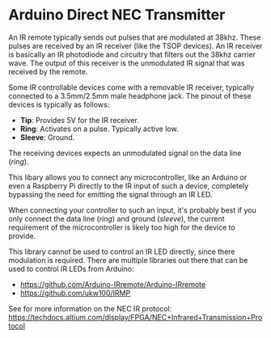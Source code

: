 # Arduino Direct NEC Transmitter
An IR remote typically sends out pulses that are modulated at 38khz.
These pulses are received by an IR receiver (like the TSOP devices). 
An IR receiver is basically an IR photodiode and circuitry that filters out the 38khz carrier wave. The output of this receiver is the unmodulated IR signal that was received by the remote. 

Some IR controllable devices come with a removable IR receiver, typically connected to a 3.5mm/2.5mm male headphone jack. 
The pinout of these devices is typically as follows:
- **Tip**: Provides 5V for the IR receiver.
- **Ring**: Activates on a pulse. Typically active low.
- **Sleeve**: Ground.

The receiving devices expects an unmodulated signal on the data line (*ring*). 

This libary allows you to connect any microcontroller, like an Arduino or even a Raspberry Pi directly to the IR input of such a device, completely bypassing the need for emitting the signal through an IR LED.

When connecting your controller to such an input, it's probably best if you only connect the data line (*ring*) and ground (*sleeve*), the current requirement of the microcontroller is likely too high for the device to provide.

This library cannot be used to control an IR LED directly, since there modulation is required.
There are multiple libraries out there that can be used to control IR LEDs from Arduino:
- https://github.com/Arduino-IRremote/Arduino-IRremote
- https://github.com/ukw100/IRMP

See for more information on the NEC IR protocol: https://techdocs.altium.com/display/FPGA/NEC+Infrared+Transmission+Protocol

